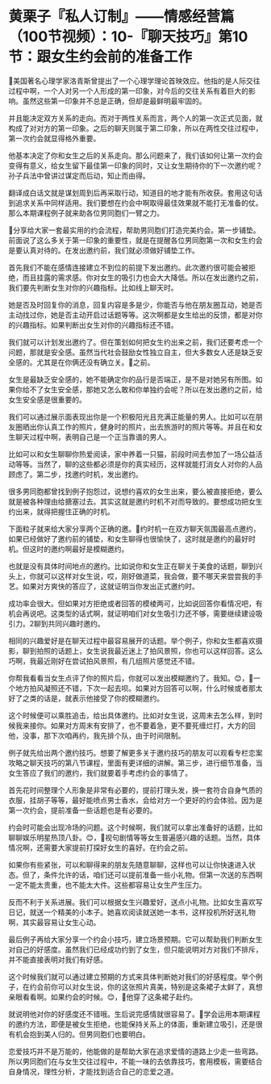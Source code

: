 # 黄栗子『私人订制』——情感经营篇（100节视频）：10-『聊天技巧』第10节：跟女生约会前的准备工作

🎼美国著名心理学家洛青斯曾提出了一个心理学理论首映效应。他指的是人际交往过程中啊，一个人对另一个人形成的第一印象，对今后的交往关系有着巨大的影响。虽然这些第一印象并不总是正确，但却是最鲜明最牢固的。

并且能决定双方关系的走向。而对于两性关系而言，两个人的第一次正式见面，就构成了对对方的第一印象。之后的聊天则属于第二印象，所以在两性交往过程中，第一次约会就显得格外重要。

他基本决定了你和女生之后的关系走向。那么问题来了，我们该如何让第一次约会变得有意义，给女生留下最佳第一印象的同时，又让女生期待你的下一次邀约呢？孙子兵法中曾讲过谋定而后动，知止而由得。

翻译成白话文就是谋划周到后再采取行动，知道目的地才能有所收获。套用这句话到追求关系中同样适用。我们要想在约会中啊取得最佳效果就不能打无准备的仗。那么本期课程例子就来助各位男同胞们一臂之力。

🎼分享给大家一套最实用的约会流程，帮助男同胞们打造完美约会。第一步铺垫。前面说了这么多关于第一印象的重要性，就是在提醒各位男同胞第一次和女生约会是要认真对待的。在发出邀约前，我们就必须做好铺垫工作。

首先我们不能在感情连接建立不到位的前提下发出邀约。此次邀约很可能会被拒绝，而且挂露的需求感。你对女生的吸引力也会大大降低。所以在发出邀约之前，我们要先判断女生对你的兴趣指标。比如线上聊天时。

她是否及时回复你的消息，回复内容是多是少，你能否与他在朋友圈互动，她是否主动找过你，她是否主动开启过话题等等。这次啊都是女生给出的反馈，都是对你的兴趣指标。如果判断出女生对你的兴趣指标还不错。

我们就可以计划发出邀约了。但在策划如何把女生约出来之前，我们还要考虑一个问题，那就是安全感。虽然当代社会鼓励女性独立自主，但大多数女人还是缺乏安全感的。尤其是在你俩还没有确立关。🎼之前。

女生是最缺乏安全感的，她不能确定你的品行是否端正，是不是对她另有所图。如果你给不了女生安全感，那她又怎么敢和你单独约会呢？所以在发出邀约之前，给女生安全感是很重要的。

我们可以通过展示面表现出你是一个积极阳光且充满正能量的男人。比如可以在朋友圈晒出你认真工作的照片，健身时的照片，出去旅游时的照片等等。并且在和女生聊天过程中啊，表明自己是一个正当靠谱的男人。

比如可以和女生聊聊你热爱阅读，家中养着一只猫，前段时间去参加了一场公益活动等等。当然了，聊的这些都必须是你的真实经历，这样就能打消女人对你的人品顾虑了。第二步，找邀约时机，发出邀约。

很多男同胞都曾找到例子抱怨过，说想约喜欢的女生出来，要么被直接拒绝，要么就是被各种理由给搪塞过去。其实这就是邀约时机不对而导致的。要想成功把女生约出来，就得把握住正确的时机。

下面粒子就来给大家分享两个正确的邀。🎼约时机一在双方聊天氛围最高点邀约，如果已经做好了邀约前的铺垫，和女生聊得也很愉快了，这时就是邀约的最好时机。但这时的邀约啊最好是模糊邀约。

也就是没有具体时间地点的邀约。比如说你和女生正在聊关于美食的话题，聊到兴头上，你就可以这样对女生说，哎，刚好做道菜，我会做，要不哪天来尝尝我的手艺。如果对方爽快的答应了，这就证明当你发出正式邀约时。

成功率会很大。但如果对方拒绝或者回答的模棱两可，比如说回答你看情况吧，有机会再说吧。这类型的话式啊，就证明咱们对女生吸引力还不够，需要继续建设吸引力。2聊到共同兴趣时邀约。

相同的兴趣爱好是在聊天过程中最容易展开的话题。举个例子，你和女生都喜欢摄影，聊到拍照的话题上，女生说我最近迷上了拍风景照，你也可以这样回答。这么巧啊，我最近刚好在尝试拍风景照，有几组照片感觉还不错。

你帮我看看当女生点评了你的照片后，你就可以发出模糊邀约了。我知。😊，🎼一个地方拍风凝照还不错，下次一起去呗。如果对方回答可以啊，什么时候或者那太好了之类的话是，就表示他接受了你的模糊邀约。

这个时候便可以乘胜追击，给出具体邀约。比如对女生说，这周末去怎么样，到时候我来接你。如果对方周末有安排了，也不要着急，更不要死缠烂打，大方的回他，没事，那下次咱再约，我先排个队，由于时间限制。

例子就先给出两个邀约技巧。想要了解更多关于邀约技巧的朋友可以观看专栏恋案攻略之聊天技巧的第八节课程，里面有更详细的讲解。第三步，进行细节准备，当女生答应了我们的邀约，我们就要着手考虑约会的事情了。

首先花时间整理个人形象是非常有必要的，提前打理头发，换一套符合自身气质的衣服，挂胡子等等，最好能喷点男士香水，会给对方一个更好的约会体验。因为是第一次约会，提前准备一些话题也是有必要的。

约会时可能会出现冷场的问题。这个时候啊，我们就可以拿出准备好的话题，比如聊聊娱乐明星热顶八卦。😊，🎼视句剧情等等女生普遍感兴趣的话题。当然，具体情况啊，还需要大家提前打探好女生的喜好。在约会之前。

如果你有些紧张，可以和聊得来的朋友先随意聊聊，这样也可以让你快速进入状态。但了，条件允许的话，咱们还可以提前准备一些小礼物。但第一次送的东西啊一定不能太贵重，也不能太大件。这些都容易让女生产生压力。

反而不利于关系进展。我们可以根据女生兴趣爱好，送点小礼物。比如女生喜欢写日记，就送一个精美的小本子。她喜欢阅读就送她一本书，这样投机所好送礼物啊，其实最容易让女生心动。

最后例子再给大家分享一个约会小技巧，建立场景预期。它可以帮助我们判断女生对自己的好感度。虽然我们已经成功约到了女生，但只能说明对方对我们不排斥，并不能直接表明对我们有好感。

这个时候我们就可以通过建立预期的方式来具体判断她对我们的好感程度。举个例子，在约会前你可以对女生说，你的这张照片真美，特别是这条裙子太鲜了，真想亲眼看看啊。如果约会的时候。😊，🎼他穿了这条裙子赴约。

就说明他对你的好感度还不错哦。生后说完感情就很容易了。🎼学会运用本期课程的邀约方法，即便是被女生拒绝，也能保持关系上的体面，重新建立吸引，还是很有机会抱到美人归的。但男同胞们也要明白。

恋爱技巧并不是万能的，他能做的是帮助大家在追求爱情的道路上少走一些弯路。所以男同胞们在与女生交往过程中，不能一味的去依靠技巧，套用模板，需要结合自身情况，理性分析，才能找到适合自己的恋爱之道。


